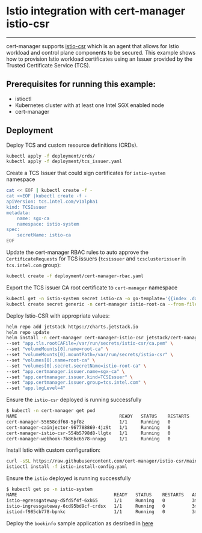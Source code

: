 # Istio integration with cert-manager istio-csr
-------------------------------------------------------------

cert-manager supports [istio-csr](https://github.com/cert-manager/istio-csr/blob/main/docs/getting_started.md)
which is an agent that allows for Istio workload and control plane components to be secured.
This example shows how to provision Istio workload
certificates using an Issuer provided by the Trusted Certificate Service (TCS).


## Prerequisites for running this example:

  - istioctl
  - Kubernetes cluster with at least one Intel SGX enabled node
  - cert-manager
  
## Deployment

Deploy TCS and custom resource definitions (CRDs).

```sh
kubectl apply -f deployment/crds/
kubectl apply -f deployment/tcs_issuer.yaml
```

Create a TCS Issuer that could sign certificates for `istio-system` namespace

```sh
cat << EOF | kubectl create -f -
cat <<EOF |kubectl create -f -
apiVersion: tcs.intel.com/v1alpha1
kind: TCSIssuer
metadata:
    name: sgx-ca
    namespace: istio-system
spec:
    secretName: istio-ca
EOF
```

Update the cert-manager RBAC rules to auto approve the `CertificateRequests` for
TCS issuers (`tcsissuer` and `tcsclusterissuer` in `tcs.intel.com` group):

```sh
kubectl create -f deployment/cert-manager-rbac.yaml
```

Export the TCS issuer CA root certificate to `cert-manager` namespace

```sh
kubectl get -n istio-system secret istio-ca -o go-template='{{index .data "tls.crt"}}' | base64 -d > ca.pem
kubectl create secret generic -n cert-manager istio-root-ca --from-file=ca.pem=ca.pem
```

Deploy Istio-CSR with appropriate values:

```sh
helm repo add jetstack https://charts.jetstack.io
helm repo update  
helm install -n cert-manager cert-manager-istio-csr jetstack/cert-manager-istio-csr \
--set "app.tls.rootCAFile=/var/run/secrets/istio-csr/ca.pem" \
--set "volumeMounts[0].name=root-ca" \
--set "volumeMounts[0].mountPath=/var/run/secrets/istio-csr" \
--set "volumes[0].name=root-ca" \
--set "volumes[0].secret.secretName=istio-root-ca" \
--set "app.certmanager.issuer.name=sgx-ca" \
--set "app.certmanager.issuer.kind=TCSIssuer" \
--set "app.certmanager.issuer.group=tcs.intel.com" \
--set "app.logLevel=4"
```
Ensure the `istio-csr` deployed is running successfully

```sh
$ kubectl -n cert-manager get pod
NAME                                      READY   STATUS    RESTARTS   AGE
cert-manager-55658cdf68-5pf8z             1/1     Running   0          4m
cert-manager-cainjector-967788869-4jz9t   1/1     Running   0          4m
cert-manager-istio-csr-554b5798d8-llgtx   1/1     Running   0          4m
cert-manager-webhook-7b86bc6578-nnxpg     1/1     Running   0          4m
```

Install Istio with custom configuration:

```sh
curl -sSL https://raw.githubusercontent.com/cert-manager/istio-csr/main/docs/istio-config-getting_started.yaml > istio-install-config.yaml
istioctl install -f istio-install-config.yaml
```

Ensure the `istio` deployed is running successfully

```sh
$ kubectl get po -n istio-system
NAME                                    READY   STATUS    RESTARTS   AGE
istio-egressgateway-d5fd5f4f-6xk65      1/1     Running   0          3m
istio-ingressgateway-6cd95bd9cf-crdsx   1/1     Running   0          3m
istiod-f985cb778-bpnkc                  1/1     Running   0          3m
```

Deploy the `bookinfo` sample application as desribed in [here](istio-custom-ca-with-csr.md)

